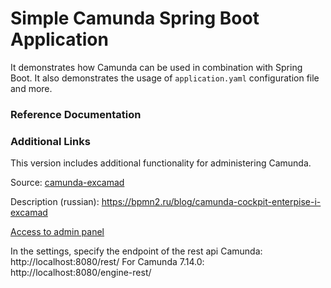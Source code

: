 # Simple Camunda Spring Boot Application
It demonstrates how Camunda can be used in combination with Spring Boot.
It also demonstrates the usage of `application.yaml` configuration file and more.

### Reference Documentation

### Additional Links
This version includes additional functionality for administering Camunda.

Source: [camunda-excamad](https://github.com/KotskinKotskin/camunda-excamad)

Description (russian): https://bpmn2.ru/blog/camunda-cockpit-enterpise-i-excamad 

[Access to admin panel](http://localhost:8080/index.html)

In the settings, specify the endpoint of the rest api Camunda: http://localhost:8080/rest/
For Camunda 7.14.0: http://localhost:8080/engine-rest/


